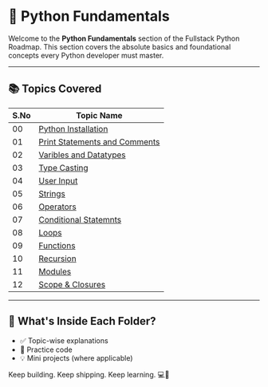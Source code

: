 # 🐍 Python Fundamentals

Welcome to the **Python Fundamentals** section of the Fullstack Python Roadmap. This section covers the absolute basics and foundational concepts every Python developer must master.

---

## 📚 Topics Covered

| S.No | Topic Name                                                             | 
|------|------------------------------------------------------------------------|
| 00   | [Python Installation](./00-python-installation/)                       | 
| 01   | [Print Statements and Comments](./01-print-statement-and-comments/)    | 
| 02   | [Varibles and Datatypes](./02-variables-and-datatypes/)                |
| 03   | [Type Casting](./03-type-casting/)                                     |
| 04   | [User Input](./04-userinput/)                                          | 
| 05   | [Strings](./05-strings/)                                               | 
| 06   | [Operators](./06-operators/)                                           | 
| 07   | [Conditional Statemnts](./07-conditional-statements/)                  | 
| 08   | [Loops](./08-loops/)                                                   | 
| 09   | [Functions](./09-functions/)                                           | 
| 10   | [Recursion](./10-recursion/)                                           | 
| 11   | [Modules](./11-modules/)                                               | 
| 12   | [Scope & Closures](./12-scope/)                                        | 

---

## 🚀 What's Inside Each Folder?

- ✅ Topic-wise explanations
- 🧠 Practice code
- 💡 Mini projects (where applicable)

Keep building. Keep shipping. Keep learning. 💻🐍


